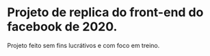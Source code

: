 # Projeto de replica do front-end do facebook de 2020.
 Projeto feito sem fins lucrátivos e com foco em treino.
